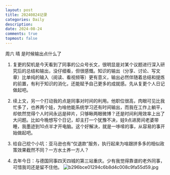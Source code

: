 ```yaml
---
layout: post
title: 20240824记录
categories: Daily
description: 
date: 2024-08-24
comments: true
topmost: false
---
```


周六 晴 是时候输出点什么了 

1. 复更的契机是今天看到了同事的公众号长文，很明显是对某个议题进行深入研究后的总结和输出，没仔细看，但很感慨。知识的输出（分享、讨论、写文章）比单纯的输入（阅读、看视频等）更有意义，输出必然伴随着总结和提炼的前置，有利于知识的消化，还能赋予自己更多的成就感。先从复更个人日记做起吧。

2. 续上文，另一个打动我的点是同事对时间的利用。他职位很高，肉眼可见比我忙多了，也养两个娃，为啥他能系统学习还有时间输出，而我在工作上躺平，却依然觉得个人时间永远是碎片，只够瞅两眼微博？还是时间利用效率上出了大问题。比如今晚想写个日记，却主打一个犹豫不决，娃9点进房间老婆带睡，我墨迹到10点半才开电脑。这个好解决，就是一哆嗦的事，从容易的事开始做起吧。

3. 给自己挖个小坑：亚马逊也有“仅退款”服务，执行起来为啥跟拼多多的相似政策效果截然不同？一方水土养一方人？

4. 去年今日：与德国同事四天四城的第三站重庆。少有我觉得靠谱的老外同事，可惜我司还是留不住他。
![b296bce01294c6b8d4c008c9fa55d59.jpg](https://s2.loli.net/2024/08/24/VXe9NwmQdxZyq56.jpg)
